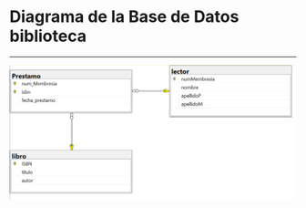 # Diagrama de la Base de Datos biblioteca

---

![Imagen de biblioteca](../images/diagrama-biblioteca-sqlserver.png)
